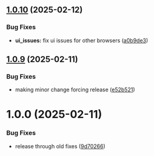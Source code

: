 ## [1.0.10](https://github.com/existentialcoder/nopalm/compare/v1.0.9...v1.0.10) (2025-02-12)


### Bug Fixes

* **ui_issues:** fix ui issues for other browsers ([a0b9de3](https://github.com/existentialcoder/nopalm/commit/a0b9de3dba0f39dbfe221b49e360ccb0951adae1))

## [1.0.9](https://github.com/existentialcoder/nopalm/compare/v1.0.8...v1.0.9) (2025-02-11)


### Bug Fixes

* making minor change forcing release ([e52b521](https://github.com/existentialcoder/nopalm/commit/e52b521aec8dc62ba857f85dbc4c2f03df7f05bd))

# 1.0.0 (2025-02-11)


### Bug Fixes

* release through old fixes ([9d70266](https://github.com/existentialcoder/nopalm/commit/9d7026687bd420818119795b1fe51cb9659f6363))
